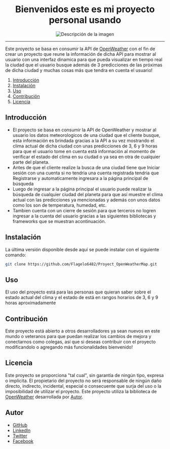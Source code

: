 <h1 align="center">Bienvenidos este es mi proyecto personal usando</h1>

<p align="center">
  <img src="https://encrypted-tbn0.gstatic.com/images?q=tbn:ANd9GcTnt6FomDwusPis9HdQOAefKveu7jASJ-z89r6PW_G7Dw&s" alt="Descripción de la imagen">
</p>
<hr>

Este proyecto se basa en consumir la API de [OpenWeather](https://openweathermap.org/api) con el fin de crear un proyecto que reune la información de dicha API para mostrar al usuario con una interfaz dinamica para que pueda visualizar en tiempo real la ciudad que el usuario busque además de 3 predicciones de las próximas de dicha ciudad y muchas cosas más que tendra en cuenta el usuario!

1. [Introducción](#introducción)
2. [Instalación](#instalación)
3. [Uso](#uso)
4. [Contribución](#contribución)
5. [Licencia](#licencia)

## Introducción
- El proyecto se basa en consumir la API de OpenWeather y mostrar al usuario los datos meteorologicos de una ciudad que el cliente busque, esta información es brindada gracias a la API a su vez mostrando el clima actual de dicha ciudad con unas predicciones de 3, 6 y 9 horas para que el usuario tome en cuenta está información al momento de verificar el estado del clima en su ciudad o ya sea en otra de cualquier parte del planeta.
- Antes de que el cliente realize la busca de una ciudad tiene que Iniciar sesión con una cuenta si no tendria una cuenta registrada tendria que Registrarse y automaticamente ingresara a la página principal de búsqueda
- Luego de ingresar a la página principal el usuario puede realizar la búsqueda de cualquier ciudad del planeta para que así muestre el clima actual con las predicciones ya mencionadas y además con unos datos como los son de temperatura, humedad, etc.
- Tambien cuenta con un cierre de sesión para que terceros no logren ingresar a la cuenta del usuario gracias a las siguientes bibliotecas y frameworks que se muestran acontinuación.

## Instalación
La última versión disponible desde aquí se puede instalar con el siguiente comando:
```sh
git clone https://github.com/Flagelo6482/Proyect_OpenWeatherMap.git
```

## Uso
El uso del proyecto está para las personas que quieran saber sobre el estado actual del clima y el estado de está en rangos horarios de 3, 6 y 9 horas aproximadamente

## Contribución
Este proyecto está abierto a otros desarrolladores ya sean nuevos en este mundo o veteranos para que puedan realizar los cambios de mejora y conectarnos como colegas, así que si deseas contribuir con el proyecto modificandolo o agregando más funcionalidades bienvenido!

## Licencia
Este proyecto se proporciona "tal cual", sin garantía de ningún tipo, expresa o implícita. El propietario del proyecto no será responsable de ningún daño directo, indirecto, incidental, especial o consecuente que surja del uso o la imposibilidad de utilizar el proyecto.
Este proyecto utiliza la biblioteca de [OpenWeather](https://openweathermap.org/api) desarrollada por [Autor](https://openweathermap.org/api).

## Autor

- [GitHub](https://github.com/Flagelo6482)
- [LinkedIn](https://www.linkedin.com/in/francisco-jes%C3%BAs-sono-callla-820a6526a/)
- [Twitter](https://twitter.com/FrankSC6482)
- [Facebook](https://www.facebook.com/Francisco.loquito)
